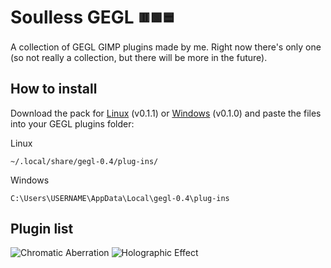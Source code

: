 # Soulless GEGL <sub><sup>🟥🟩🟦</sup></sub>

A collection of GEGL GIMP plugins made by me. Right now there's only one (so not really a collection, but there will be more in the future).

## How to install

Download the pack for [Linux](https://github.com/soulless-tree/soulless-gegl/releases/download/v0.1.0/soulless-gegl-v0.1.0-linux.zip) (v0.1.1) or [Windows](https://github.com/soulless-tree/soulless-gegl/releases/download/v0.1.0/soulless-gegl-v0.1.0-windows.zip) (v0.1.0) and paste the files into your GEGL plugins folder:

Linux
```
~/.local/share/gegl-0.4/plug-ins/
```

Windows
```
C:\Users\USERNAME\AppData\Local\gegl-0.4\plug-ins
```

## Plugin list
<picture>
  
![Chromatic Aberration](./list/1.webp)
![Holographic Effect](./list/2.webp)
  
</picture>

